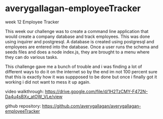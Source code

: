 # averygallagan-employeeTracker
week 12 Employee Tracker

This week our challenge was to create a command line application that would create a company database and track employees. This was done using inquirer and postgresql. A database is created using postgresql and employees are entered into the database. Once a user runs the schema and seeds files and does a node index.js, they are brought to a menu where they can do various tasks. 

This challenge gave me a bunch of trouble and i was finding a lot of different ways to do it on the internet so by the end im not 100 percent sure that this is exactly how it was suppposed to be done but once i finally got it working i did not want to mess it up again. 

video walkthrough: https://drive.google.com/file/d/1H2TzCMY-F472N-Da4u4sBXv_atOW_VLe/view

github repository: https://github.com/averygallagan/averygallagan-employeeTracker
